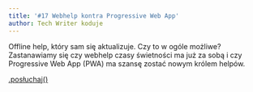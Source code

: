 ```yaml
---
title: '#17 Webhelp kontra Progressive Web App'
author: Tech Writer koduje
---
```


Offline help, który sam się aktualizuje. Czy to w ogóle możliwe? Zastanawiamy
się czy webhelp czasy świetności ma już za sobą i czy Progressive Web App (PWA)
ma szansę zostać nowym królem helpów.

<a class="brandButton" href="https://anchor.fm/docdeveloper/episodes/17-Webhelp-kontra-Progressive-Web-App-ee6c5i/a-a27kfjb" target="_blank" rel="noopener noreferrer">.posłuchaj()</a>
